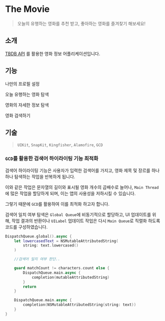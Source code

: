# The Movie
> 오늘의 유행하는 영화를 추천 받고, 좋아하는 영화를 즐겨찾기 해보세요!

## 소개
[TBDB API](https://developer.themoviedb.org/docs/getting-started) 를 활용한 영화 정보 어플리케이션입니다.

## 기능

나만의 프로필 설정

오늘 유행하는 영화 탐색

영화의 자세한 정보 탐색

영화 검색하기

## 기술
> `UIKit`, `SnapKit`, `Kingfisher`, `Alamofire`, `GCD`

### `GCD`를 활용한 검색어 하이라이팅 기능 최적화
검색어 하이라이팅 기능은 사용자가 입력한 검색어를 가지고, 영화 제목 및 장르를 하나하나 탐색하는 작업을 반복하게 됩니다.

이와 같은 작업은 문자열의 길이와 표시될 영화 개수의 곱배수로 늘어나, `Main Thread`에 많은 작업을 할당하게 되며, 이는 앱의 사용성을 저하시킬 수 있습니다.

그렇기 때문에 `GCD`를 활용하여 이를 최적화 하고자 합니다.

검색어 일치 여부 탐색은 `Global Queue`에 비동기적으로 할당하고, UI 업데이트를 위해, 작업 결과의 반환이나 `UILabel` 업데이트 작업은 다시 `Main Queue`로 직렬화 하도록 코드를 구성하였습니다.
```Swift
DispatchQueue.global().async {
	let lowercasedText = NSMutableAttributedString(
		string: text.lowercased()
	)

	//검색어 일치 여부 판단..

	guard matchCount != characters.count else {
		DispatchQueue.main.async {
			completion(mutableAttributedString)
		}
		return
	}

	DispatchQueue.main.async {
		completion(NSMutableAttributedString(string: text))
	}
}
```
